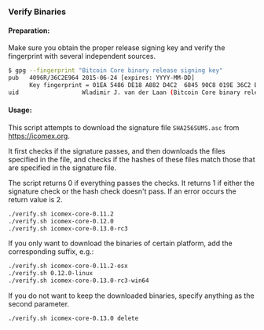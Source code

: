 ### Verify Binaries

#### Preparation:

Make sure you obtain the proper release signing key and verify the fingerprint with several independent sources.

```sh
$ gpg --fingerprint "Bitcoin Core binary release signing key"
pub   4096R/36C2E964 2015-06-24 [expires: YYYY-MM-DD]
      Key fingerprint = 01EA 5486 DE18 A882 D4C2  6845 90C8 019E 36C2 E964
uid                  Wladimir J. van der Laan (Bitcoin Core binary release signing key) <laanwj@gmail.com>
```

#### Usage:

This script attempts to download the signature file `SHA256SUMS.asc` from https://icomex.org.

It first checks if the signature passes, and then downloads the files specified in the file, and checks if the hashes of these files match those that are specified in the signature file.

The script returns 0 if everything passes the checks. It returns 1 if either the signature check or the hash check doesn't pass. If an error occurs the return value is 2.


```sh
./verify.sh icomex-core-0.11.2
./verify.sh icomex-core-0.12.0
./verify.sh icomex-core-0.13.0-rc3
```

If you only want to download the binaries of certain platform, add the corresponding suffix, e.g.:

```sh
./verify.sh icomex-core-0.11.2-osx
./verify.sh 0.12.0-linux
./verify.sh icomex-core-0.13.0-rc3-win64
```

If you do not want to keep the downloaded binaries, specify anything as the second parameter.

```sh
./verify.sh icomex-core-0.13.0 delete
```
